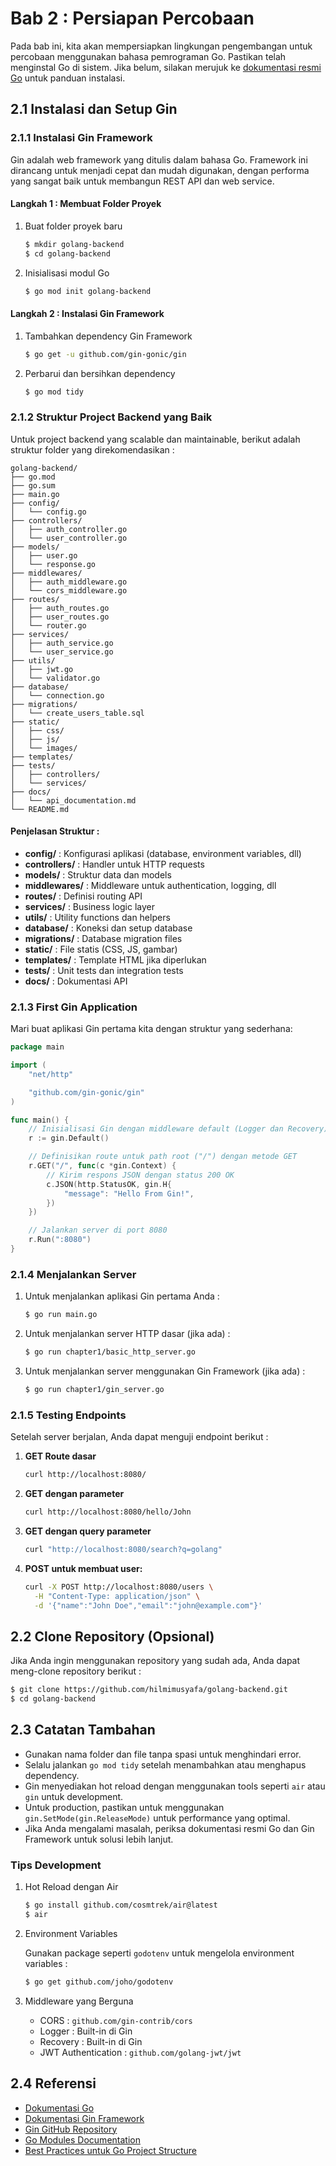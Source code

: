 # Bab 2 : Persiapan Percobaan

Pada bab ini, kita akan mempersiapkan lingkungan pengembangan untuk percobaan menggunakan bahasa pemrograman Go. Pastikan telah menginstal Go di sistem. Jika belum, silakan merujuk ke [dokumentasi resmi Go](https://golang.org/doc/install) untuk panduan instalasi.

## 2.1 Instalasi dan Setup Gin

### 2.1.1 Instalasi Gin Framework

Gin adalah web framework yang ditulis dalam bahasa Go. Framework ini dirancang untuk menjadi cepat dan mudah digunakan, dengan performa yang sangat baik untuk membangun REST API dan web service.

#### Langkah 1 : Membuat Folder Proyek

1. Buat folder proyek baru
   
   ```bash
   $ mkdir golang-backend
   $ cd golang-backend
   ```

2. Inisialisasi modul Go
   
   ```bash
   $ go mod init golang-backend
   ```

#### Langkah 2 : Instalasi Gin Framework

1. Tambahkan dependency Gin Framework
   ```bash
   $ go get -u github.com/gin-gonic/gin
   ```

2. Perbarui dan bersihkan dependency
   
   ```bash
   $ go mod tidy
   ```

### 2.1.2 Struktur Project Backend yang Baik

Untuk project backend yang scalable dan maintainable, berikut adalah struktur folder yang direkomendasikan :

```
golang-backend/
├── go.mod
├── go.sum
├── main.go
├── config/
│   └── config.go
├── controllers/
│   ├── auth_controller.go
│   └── user_controller.go
├── models/
│   ├── user.go
│   └── response.go
├── middlewares/
│   ├── auth_middleware.go
│   └── cors_middleware.go
├── routes/
│   ├── auth_routes.go
│   ├── user_routes.go
│   └── router.go
├── services/
│   ├── auth_service.go
│   └── user_service.go
├── utils/
│   ├── jwt.go
│   └── validator.go
├── database/
│   └── connection.go
├── migrations/
│   └── create_users_table.sql
├── static/
│   ├── css/
│   ├── js/
│   └── images/
├── templates/
├── tests/
│   ├── controllers/
│   └── services/
├── docs/
│   └── api_documentation.md
└── README.md
```

#### Penjelasan Struktur :
- **config/** : Konfigurasi aplikasi (database, environment variables, dll)
- **controllers/** : Handler untuk HTTP requests
- **models/** : Struktur data dan models
- **middlewares/** : Middleware untuk authentication, logging, dll
- **routes/** : Definisi routing API
- **services/** : Business logic layer
- **utils/** : Utility functions dan helpers
- **database/** : Koneksi dan setup database
- **migrations/** : Database migration files
- **static/** : File statis (CSS, JS, gambar)
- **templates/** : Template HTML jika diperlukan
- **tests/** : Unit tests dan integration tests
- **docs/** : Dokumentasi API

### 2.1.3 First Gin Application

Mari buat aplikasi Gin pertama kita dengan struktur yang sederhana:

```go
package main

import (
    "net/http"

    "github.com/gin-gonic/gin"
)

func main() {
    // Inisialisasi Gin dengan middleware default (Logger dan Recovery)
    r := gin.Default()

    // Definisikan route untuk path root ("/") dengan metode GET
    r.GET("/", func(c *gin.Context) {
        // Kirim respons JSON dengan status 200 OK
        c.JSON(http.StatusOK, gin.H{
            "message": "Hello From Gin!",
        })
    })

    // Jalankan server di port 8080
    r.Run(":8080")
}
```

### 2.1.4 Menjalankan Server

1. Untuk menjalankan aplikasi Gin pertama Anda :
   
   ```bash
   $ go run main.go
   ```

2. Untuk menjalankan server HTTP dasar (jika ada) :
   
   ```bash
   $ go run chapter1/basic_http_server.go
   ```

3. Untuk menjalankan server menggunakan Gin Framework (jika ada) :
   
   ```bash
   $ go run chapter1/gin_server.go
   ```

### 2.1.5 Testing Endpoints

Setelah server berjalan, Anda dapat menguji endpoint berikut :

1. **GET Route dasar**
   
   ```bash
   curl http://localhost:8080/
   ```

2. **GET dengan parameter**
   
   ```bash
   curl http://localhost:8080/hello/John
   ```

3. **GET dengan query parameter**
   
   ```bash
   curl "http://localhost:8080/search?q=golang"
   ```

4. **POST untuk membuat user:**
   
   ```bash
   curl -X POST http://localhost:8080/users \
     -H "Content-Type: application/json" \
     -d '{"name":"John Doe","email":"john@example.com"}'
   ```

## 2.2 Clone Repository (Opsional)

Jika Anda ingin menggunakan repository yang sudah ada, Anda dapat meng-clone repository berikut :

```bash
$ git clone https://github.com/hilmimusyafa/golang-backend.git
$ cd golang-backend
```

## 2.3 Catatan Tambahan

- Gunakan nama folder dan file tanpa spasi untuk menghindari error.
- Selalu jalankan `go mod tidy` setelah menambahkan atau menghapus dependency.
- Gin menyediakan hot reload dengan menggunakan tools seperti `air` atau `gin` untuk development.
- Untuk production, pastikan untuk menggunakan `gin.SetMode(gin.ReleaseMode)` untuk performance yang optimal.
- Jika Anda mengalami masalah, periksa dokumentasi resmi Go dan Gin Framework untuk solusi lebih lanjut.

### Tips Development

1. Hot Reload dengan Air
   
   ```bash
   $ go install github.com/cosmtrek/air@latest
   $ air
   ```

2. Environment Variables 
   
   Gunakan package seperti `godotenv` untuk mengelola environment variables :
   
   ```bash
   $ go get github.com/joho/godotenv
   ```

3. Middleware yang Berguna
   
   - CORS : `github.com/gin-contrib/cors`
   - Logger : Built-in di Gin
   - Recovery : Built-in di Gin
   - JWT Authentication : `github.com/golang-jwt/jwt`

## 2.4 Referensi

- [Dokumentasi Go](https://golang.org/doc/)
- [Dokumentasi Gin Framework](https://gin-gonic.com/)
- [Gin GitHub Repository](https://github.com/gin-gonic/gin)
- [Go Modules Documentation](https://golang.org/ref/mod)
- [Best Practices untuk Go Project Structure](https://github.com/golang-standards/project-layout)